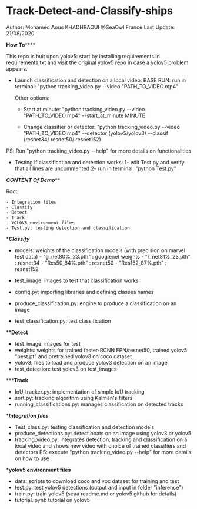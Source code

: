 # Track-Detect-and-Classify-ships

Author: Mohamed Aous KHADHRAOUI @SeaOwl France
Last Update: 21/08/2020

**********How To**************

This repo is buit upon yolov5: start by installing requirements in requirements.txt and visit the original yolov5 repo in case a yolov5 problem appears.

- Launch classification and detection on a local video:
	BASE RUN: run in terminal:
		"python tracking_video.py --video "PATH_TO_VIDEO.mp4"
	
  Other options:
	- Start at minute:
	"python tracking_video.py --video "PATH_TO_VIDEO.mp4" --start_at_minute MINUTE
	
	- Change classifier or detector:
	"python tracking_video.py --video "PATH_TO_VIDEO.mp4" --detector (yolov5/yolov3) 		--classif (resnet34/ resnet50/ resnet152)
	
PS: Run "python tracking_video.py --help" for more details on functionalities
- Testing if classification and detection works:
	1- edit Test.py and verify that all lines are uncommented
	2- run in terminal: "python Test.py"



*******CONTENT Of Demo*********

Root:

	- Integration files
	- Classify
	- Detect
	- Track
	- YOLOV5 environment files
	- Test.py: testing detection and classification

************Classify***********

- models: weights of the classification models (with precision 
	on marvel test data)
		- "g_net80%_23.pth" : googlenet weights
		- "r_net81%_23.pth" : resnet34 
		- "Res50_84%.pth" : resnet50
		- "Res152_87%.pth" : resnet152


- test_image: images to test that classification works
- config.py: importing libraries and defining classes names
- produce_classification.py: engine to produce a classification
on an image
- test_classification.py: test classification

**************Detect************

- test_image: images for test
- weights: weights for trained faster-RCNN FPN/resnet50, trained 
yolov5 "best.pt" and pretrained yolov3 on coco dataset
- yolov3: files to load and produce yolov3 detection on an image
- test_detection: test yolov3 on test_images

***************Track************

- IoU_tracker.py: implementation of simple IoU tracking
- sort.py: tracking algorithm using Kalman's filters
- running_classifications.py: manages classification on detected tracks

********Integration files*******

- Test_class.py: testing classification and detection models
- produce_detections.py: detect boats on an image using yolov3
or yolov5
- tracking_video.py: integrates detection, tracking and classification
on a local video and shows new video with choice of trained classifiers
and detectors
PS: execute "python tracking_video.py --help" for more details on how to use

*****yolov5 environment files****

- data: scripts to download coco and voc dataset for training and test
- test.py: test yolov5 detections (output and input in folder "inference")
- train.py: train yolov5 (seaa readme.md or yolov5 github for details)
- tutorial.ipynb tutorial on yolov5
